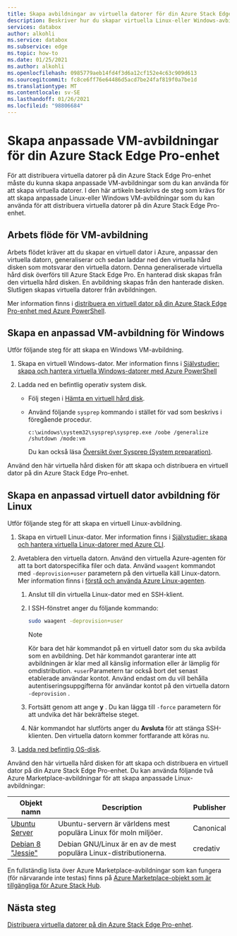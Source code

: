 ```yaml
---
title: Skapa avbildningar av virtuella datorer för din Azure Stack Edge Pro GPU-enhet
description: Beskriver hur du skapar virtuella Linux-eller Windows-avbildningar som ska användas med din Azure Stack Edge Pro GPU-enhet.
services: databox
author: alkohli
ms.service: databox
ms.subservice: edge
ms.topic: how-to
ms.date: 01/25/2021
ms.author: alkohli
ms.openlocfilehash: 0985779aeb14fd4f3d6a12cf152e4c63c909d613
ms.sourcegitcommit: fc8ce6ff76e64486d5acd7be24faf819f0a7be1d
ms.translationtype: MT
ms.contentlocale: sv-SE
ms.lasthandoff: 01/26/2021
ms.locfileid: "98806684"
---
```

# <a name="create-custom-vm-images-for-your-azure-stack-edge-pro-device"></a>Skapa anpassade VM-avbildningar för din Azure Stack Edge Pro-enhet

<!--[!INCLUDE [applies-to-skus](../../includes/azure-stack-edge-applies-to-all-sku.md)]-->

För att distribuera virtuella datorer på din Azure Stack Edge Pro-enhet måste du kunna skapa anpassade VM-avbildningar som du kan använda för att skapa virtuella datorer. I den här artikeln beskrivs de steg som krävs för att skapa anpassade Linux-eller Windows VM-avbildningar som du kan använda för att distribuera virtuella datorer på din Azure Stack Edge Pro-enhet.

## <a name="vm-image-workflow"></a>Arbets flöde för VM-avbildning

Arbets flödet kräver att du skapar en virtuell dator i Azure, anpassar den virtuella datorn, generaliserar och sedan laddar ned den virtuella hård disken som motsvarar den virtuella datorn. Denna generaliserade virtuella hård disk överförs till Azure Stack Edge Pro. En hanterad disk skapas från den virtuella hård disken. En avbildning skapas från den hanterade disken. Slutligen skapas virtuella datorer från avbildningen.

Mer information finns i [distribuera en virtuell dator på din Azure Stack Edge Pro-enhet med Azure PowerShell](azure-stack-edge-gpu-deploy-virtual-machine-powershell.md).


## <a name="create-a-windows-custom-vm-image"></a>Skapa en anpassad VM-avbildning för Windows

Utför följande steg för att skapa en Windows VM-avbildning.

1. Skapa en virtuell Windows-dator. Mer information finns i [Självstudier: skapa och hantera virtuella Windows-datorer med Azure PowerShell](../virtual-machines/windows/tutorial-manage-vm.md)

2. Ladda ned en befintlig operativ system disk.

    - Följ stegen i [Hämta en virtuell hård disk](../virtual-machines/windows/download-vhd.md).

    - Använd följande `sysprep` kommando i stället för vad som beskrivs i föregående procedur.
    
        `c:\windows\system32\sysprep\sysprep.exe /oobe /generalize /shutdown /mode:vm`
   
       Du kan också läsa [Översikt över Sysprep (System preparation)](/windows-hardware/manufacture/desktop/sysprep--system-preparation--overview).

Använd den här virtuella hård disken för att skapa och distribuera en virtuell dator på din Azure Stack Edge Pro-enhet.

## <a name="create-a-linux-custom-vm-image"></a>Skapa en anpassad virtuell dator avbildning för Linux

Utför följande steg för att skapa en virtuell Linux-avbildning.

1. Skapa en virtuell Linux-dator. Mer information finns i [Självstudier: skapa och hantera virtuella Linux-datorer med Azure CLI](../virtual-machines/linux/tutorial-manage-vm.md).

1. Avetablera den virtuella datorn. Använd den virtuella Azure-agenten för att ta bort datorspecifika filer och data. Använd `waagent` kommandot med `-deprovision+user` parametern på den virtuella käll Linux-datorn. Mer information finns i [förstå och använda Azure Linux-agenten](../virtual-machines/extensions/agent-linux.md).

    1. Anslut till din virtuella Linux-dator med en SSH-klient.
    2. I SSH-fönstret anger du följande kommando:
       
        ```bash
        sudo waagent -deprovision+user
        ```
       > [!NOTE]
       > Kör bara det här kommandot på en virtuell dator som du ska avbilda som en avbildning. Det här kommandot garanterar inte att avbildningen är klar med all känslig information eller är lämplig för omdistribution. `+user`Parametern tar också bort det senast etablerade användar kontot. Använd endast om du vill behålla autentiseringsuppgifterna för användar kontot på den virtuella datorn `-deprovision` .
     
    3. Fortsätt genom att ange **y** . Du kan lägga till `-force` parametern för att undvika det här bekräftelse steget.
    4. När kommandot har slutförts anger du **Avsluta** för att stänga SSH-klienten.  Den virtuella datorn kommer fortfarande att köras nu.


1. [Ladda ned befintlig OS-disk](../virtual-machines/linux/download-vhd.md).

Använd den här virtuella hård disken för att skapa och distribuera en virtuell dator på din Azure Stack Edge Pro-enhet. Du kan använda följande två Azure Marketplace-avbildningar för att skapa anpassade Linux-avbildningar:

|Objekt namn  |Description  |Publisher  |
|---------|---------|---------|
|[Ubuntu Server](https://azuremarketplace.microsoft.com/marketplace/apps/canonical.ubuntuserver) |Ubuntu-servern är världens mest populära Linux för moln miljöer.|Canonical|
|[Debian 8 "Jessie"](https://azuremarketplace.microsoft.com/marketplace/apps/credativ.debian) |Debian GNU/Linux är en av de mest populära Linux-distributionerna.     |credativ|

En fullständig lista över Azure Marketplace-avbildningar som kan fungera (för närvarande inte testas) finns på [Azure Marketplace-objekt som är tillgängliga för Azure Stack Hub](/azure-stack/operator/azure-stack-marketplace-azure-items?view=azs-1910&preserve-view=true).


## <a name="next-steps"></a>Nästa steg

[Distribuera virtuella datorer på din Azure Stack Edge Pro-enhet](azure-stack-edge-gpu-deploy-virtual-machine-powershell.md).